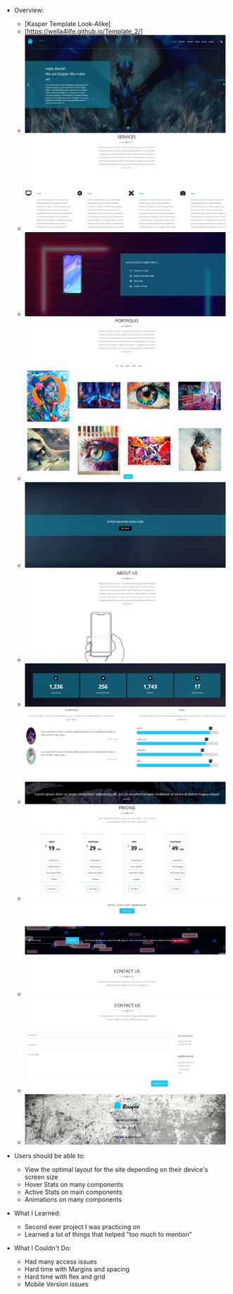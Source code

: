 - Overview:
  - [Kasper Template Look-Alike]
  - [https://wella4life.github.io/Template_2/]
  - ![](images/Finished-Desktop-1.jpg)
  - ![](images/Finished-Desktop-2.jpg)
  - ![](images/Finished-Desktop-3.jpg)
  - ![](images/Finished-Desktop-4.jpg)
  - ![](images/Finished-Desktop-5.jpg)
  - ![](images/Finished-Desktop-6.jpg)
  - ![](images/Finished-Desktop-7.jpg)
  - ![](images/Finished-Desktop-8.jpg)
  - ![](images/Finished-Desktop-9.jpg)
  - ![](images/Finished-Desktop-10.jpg)
  - ![](images/Finished-Desktop-11.jpg)
  - ![](images/Finished-Desktop-12.jpg)

 - Users should be able to:
   - View the optimal layout for the site depending on their device's screen size
   - Hover Stats on many components
   - Active Stats on main components
   - Animations on many components

 - What I Learned:
   - Second ever project I was practicing on
   - Learned a lot of things that helped "too much to mention"
 
 - What I Couldn't Do:
   - Had many access issues
   - Hard time with Margins and spacing
   - Hard time with flex and grid
   - Mobile Version issues
